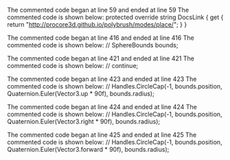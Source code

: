 The commented code began at line 59 and ended at line 59
The commented code is shown below:
		protected override string DocsLink { get { return "http://procore3d.github.io/polybrush/modes/place/"; } }


The commented code began at line 416 and ended at line 416
The commented code is shown below:
			// SphereBounds bounds;


The commented code began at line 421 and ended at line 421
The commented code is shown below:
			// 		continue;


The commented code began at line 423 and ended at line 423
The commented code is shown below:
			// 	Handles.CircleCap(-1, bounds.position, Quaternion.Euler(Vector3.up * 90f), bounds.radius);


The commented code began at line 424 and ended at line 424
The commented code is shown below:
			// 	Handles.CircleCap(-1, bounds.position, Quaternion.Euler(Vector3.right * 90f), bounds.radius);


The commented code began at line 425 and ended at line 425
The commented code is shown below:
			// 	Handles.CircleCap(-1, bounds.position, Quaternion.Euler(Vector3.forward * 90f), bounds.radius);


